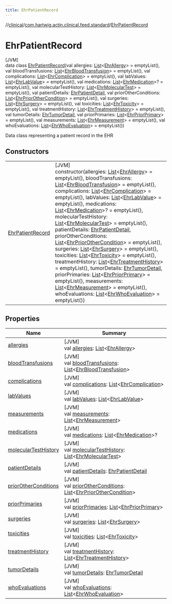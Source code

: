 ```yaml
---
title: EhrPatientRecord
---
```

//[clinical](../../../index.html)/[com.hartwig.actin.clinical.feed.standard](../index.html)/[EhrPatientRecord](index.html)



# EhrPatientRecord



[JVM]\
data class [EhrPatientRecord](index.html)(val allergies: [List](https://kotlinlang.org/api/latest/jvm/stdlib/kotlin.collections/-list/index.html)&lt;[EhrAllergy](../-ehr-allergy/index.html)&gt; = emptyList(), val bloodTransfusions: [List](https://kotlinlang.org/api/latest/jvm/stdlib/kotlin.collections/-list/index.html)&lt;[EhrBloodTransfusion](../-ehr-blood-transfusion/index.html)&gt; = emptyList(), val complications: [List](https://kotlinlang.org/api/latest/jvm/stdlib/kotlin.collections/-list/index.html)&lt;[EhrComplication](../-ehr-complication/index.html)&gt; = emptyList(), val labValues: [List](https://kotlinlang.org/api/latest/jvm/stdlib/kotlin.collections/-list/index.html)&lt;[EhrLabValue](../-ehr-lab-value/index.html)&gt; = emptyList(), val medications: [List](https://kotlinlang.org/api/latest/jvm/stdlib/kotlin.collections/-list/index.html)&lt;[EhrMedication](../-ehr-medication/index.html)&gt;? = emptyList(), val molecularTestHistory: [List](https://kotlinlang.org/api/latest/jvm/stdlib/kotlin.collections/-list/index.html)&lt;[EhrMolecularTest](../-ehr-molecular-test/index.html)&gt; = emptyList(), val patientDetails: [EhrPatientDetail](../-ehr-patient-detail/index.html), val priorOtherConditions: [List](https://kotlinlang.org/api/latest/jvm/stdlib/kotlin.collections/-list/index.html)&lt;[EhrPriorOtherCondition](../-ehr-prior-other-condition/index.html)&gt; = emptyList(), val surgeries: [List](https://kotlinlang.org/api/latest/jvm/stdlib/kotlin.collections/-list/index.html)&lt;[EhrSurgery](../-ehr-surgery/index.html)&gt; = emptyList(), val toxicities: [List](https://kotlinlang.org/api/latest/jvm/stdlib/kotlin.collections/-list/index.html)&lt;[EhrToxicity](../-ehr-toxicity/index.html)&gt; = emptyList(), val treatmentHistory: [List](https://kotlinlang.org/api/latest/jvm/stdlib/kotlin.collections/-list/index.html)&lt;[EhrTreatmentHistory](../-ehr-treatment-history/index.html)&gt; = emptyList(), val tumorDetails: [EhrTumorDetail](../-ehr-tumor-detail/index.html), val priorPrimaries: [List](https://kotlinlang.org/api/latest/jvm/stdlib/kotlin.collections/-list/index.html)&lt;[EhrPriorPrimary](../-ehr-prior-primary/index.html)&gt; = emptyList(), val measurements: [List](https://kotlinlang.org/api/latest/jvm/stdlib/kotlin.collections/-list/index.html)&lt;[EhrMeasurement](../-ehr-measurement/index.html)&gt; = emptyList(), val whoEvaluations: [List](https://kotlinlang.org/api/latest/jvm/stdlib/kotlin.collections/-list/index.html)&lt;[EhrWhoEvaluation](../-ehr-who-evaluation/index.html)&gt; = emptyList())

Data class representing a patient record in the EHR



## Constructors


| | |
|---|---|
| [EhrPatientRecord](-ehr-patient-record.html) | [JVM]<br>constructor(allergies: [List](https://kotlinlang.org/api/latest/jvm/stdlib/kotlin.collections/-list/index.html)&lt;[EhrAllergy](../-ehr-allergy/index.html)&gt; = emptyList(), bloodTransfusions: [List](https://kotlinlang.org/api/latest/jvm/stdlib/kotlin.collections/-list/index.html)&lt;[EhrBloodTransfusion](../-ehr-blood-transfusion/index.html)&gt; = emptyList(), complications: [List](https://kotlinlang.org/api/latest/jvm/stdlib/kotlin.collections/-list/index.html)&lt;[EhrComplication](../-ehr-complication/index.html)&gt; = emptyList(), labValues: [List](https://kotlinlang.org/api/latest/jvm/stdlib/kotlin.collections/-list/index.html)&lt;[EhrLabValue](../-ehr-lab-value/index.html)&gt; = emptyList(), medications: [List](https://kotlinlang.org/api/latest/jvm/stdlib/kotlin.collections/-list/index.html)&lt;[EhrMedication](../-ehr-medication/index.html)&gt;? = emptyList(), molecularTestHistory: [List](https://kotlinlang.org/api/latest/jvm/stdlib/kotlin.collections/-list/index.html)&lt;[EhrMolecularTest](../-ehr-molecular-test/index.html)&gt; = emptyList(), patientDetails: [EhrPatientDetail](../-ehr-patient-detail/index.html), priorOtherConditions: [List](https://kotlinlang.org/api/latest/jvm/stdlib/kotlin.collections/-list/index.html)&lt;[EhrPriorOtherCondition](../-ehr-prior-other-condition/index.html)&gt; = emptyList(), surgeries: [List](https://kotlinlang.org/api/latest/jvm/stdlib/kotlin.collections/-list/index.html)&lt;[EhrSurgery](../-ehr-surgery/index.html)&gt; = emptyList(), toxicities: [List](https://kotlinlang.org/api/latest/jvm/stdlib/kotlin.collections/-list/index.html)&lt;[EhrToxicity](../-ehr-toxicity/index.html)&gt; = emptyList(), treatmentHistory: [List](https://kotlinlang.org/api/latest/jvm/stdlib/kotlin.collections/-list/index.html)&lt;[EhrTreatmentHistory](../-ehr-treatment-history/index.html)&gt; = emptyList(), tumorDetails: [EhrTumorDetail](../-ehr-tumor-detail/index.html), priorPrimaries: [List](https://kotlinlang.org/api/latest/jvm/stdlib/kotlin.collections/-list/index.html)&lt;[EhrPriorPrimary](../-ehr-prior-primary/index.html)&gt; = emptyList(), measurements: [List](https://kotlinlang.org/api/latest/jvm/stdlib/kotlin.collections/-list/index.html)&lt;[EhrMeasurement](../-ehr-measurement/index.html)&gt; = emptyList(), whoEvaluations: [List](https://kotlinlang.org/api/latest/jvm/stdlib/kotlin.collections/-list/index.html)&lt;[EhrWhoEvaluation](../-ehr-who-evaluation/index.html)&gt; = emptyList()) |


## Properties


| Name | Summary |
|---|---|
| [allergies](allergies.html) | [JVM]<br>val [allergies](allergies.html): [List](https://kotlinlang.org/api/latest/jvm/stdlib/kotlin.collections/-list/index.html)&lt;[EhrAllergy](../-ehr-allergy/index.html)&gt; |
| [bloodTransfusions](blood-transfusions.html) | [JVM]<br>val [bloodTransfusions](blood-transfusions.html): [List](https://kotlinlang.org/api/latest/jvm/stdlib/kotlin.collections/-list/index.html)&lt;[EhrBloodTransfusion](../-ehr-blood-transfusion/index.html)&gt; |
| [complications](complications.html) | [JVM]<br>val [complications](complications.html): [List](https://kotlinlang.org/api/latest/jvm/stdlib/kotlin.collections/-list/index.html)&lt;[EhrComplication](../-ehr-complication/index.html)&gt; |
| [labValues](lab-values.html) | [JVM]<br>val [labValues](lab-values.html): [List](https://kotlinlang.org/api/latest/jvm/stdlib/kotlin.collections/-list/index.html)&lt;[EhrLabValue](../-ehr-lab-value/index.html)&gt; |
| [measurements](measurements.html) | [JVM]<br>val [measurements](measurements.html): [List](https://kotlinlang.org/api/latest/jvm/stdlib/kotlin.collections/-list/index.html)&lt;[EhrMeasurement](../-ehr-measurement/index.html)&gt; |
| [medications](medications.html) | [JVM]<br>val [medications](medications.html): [List](https://kotlinlang.org/api/latest/jvm/stdlib/kotlin.collections/-list/index.html)&lt;[EhrMedication](../-ehr-medication/index.html)&gt;? |
| [molecularTestHistory](molecular-test-history.html) | [JVM]<br>val [molecularTestHistory](molecular-test-history.html): [List](https://kotlinlang.org/api/latest/jvm/stdlib/kotlin.collections/-list/index.html)&lt;[EhrMolecularTest](../-ehr-molecular-test/index.html)&gt; |
| [patientDetails](patient-details.html) | [JVM]<br>val [patientDetails](patient-details.html): [EhrPatientDetail](../-ehr-patient-detail/index.html) |
| [priorOtherConditions](prior-other-conditions.html) | [JVM]<br>val [priorOtherConditions](prior-other-conditions.html): [List](https://kotlinlang.org/api/latest/jvm/stdlib/kotlin.collections/-list/index.html)&lt;[EhrPriorOtherCondition](../-ehr-prior-other-condition/index.html)&gt; |
| [priorPrimaries](prior-primaries.html) | [JVM]<br>val [priorPrimaries](prior-primaries.html): [List](https://kotlinlang.org/api/latest/jvm/stdlib/kotlin.collections/-list/index.html)&lt;[EhrPriorPrimary](../-ehr-prior-primary/index.html)&gt; |
| [surgeries](surgeries.html) | [JVM]<br>val [surgeries](surgeries.html): [List](https://kotlinlang.org/api/latest/jvm/stdlib/kotlin.collections/-list/index.html)&lt;[EhrSurgery](../-ehr-surgery/index.html)&gt; |
| [toxicities](toxicities.html) | [JVM]<br>val [toxicities](toxicities.html): [List](https://kotlinlang.org/api/latest/jvm/stdlib/kotlin.collections/-list/index.html)&lt;[EhrToxicity](../-ehr-toxicity/index.html)&gt; |
| [treatmentHistory](treatment-history.html) | [JVM]<br>val [treatmentHistory](treatment-history.html): [List](https://kotlinlang.org/api/latest/jvm/stdlib/kotlin.collections/-list/index.html)&lt;[EhrTreatmentHistory](../-ehr-treatment-history/index.html)&gt; |
| [tumorDetails](tumor-details.html) | [JVM]<br>val [tumorDetails](tumor-details.html): [EhrTumorDetail](../-ehr-tumor-detail/index.html) |
| [whoEvaluations](who-evaluations.html) | [JVM]<br>val [whoEvaluations](who-evaluations.html): [List](https://kotlinlang.org/api/latest/jvm/stdlib/kotlin.collections/-list/index.html)&lt;[EhrWhoEvaluation](../-ehr-who-evaluation/index.html)&gt; |

